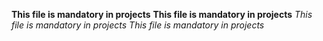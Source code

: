 **This file is mandatory in projects**
__This file is mandatory in projects__
*This file is mandatory in projects*
_This file is mandatory in projects_
